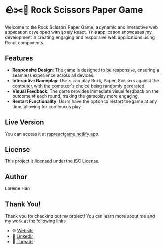 # 🪨✂️🧻 Rock Scissors Paper Game

Welcome to the Rock Scissors Paper Game, a dynamic and interactive web application developed with solely React. This application showcases my development in creating engaging and responsive web applications using React components.

## Features

- **Responsive Design**: The game is designed to be responsive, ensuring a seamless experience across all devices.
- **Interactive Gameplay**: Users can play Rock, Paper, Scissors against the computer, with the computer's choice being randomly generated.
- **Visual Feedback**: The game provides immediate visual feedback on the outcome of each round, making the gameplay more engaging.
- **Restart Functionality**: Users have the option to restart the game at any time, allowing for continuous play.

## Live Version

You can access it at [rspreactgame.netlify.app](https://rspreactgame.netlify.app).

## License

This project is licensed under the ISC License.

## Author

Lareine Han

## Thank You!

Thank you for checking out my project! You can learn more about me and my work at the following links:

- 🌐 [Website](https://lareinehan.com)
- 💼 [LinkedIn](https://www.linkedin.com/in/lareinehan)
- 🧵 [Threads](https://threads.com/lareinehan)